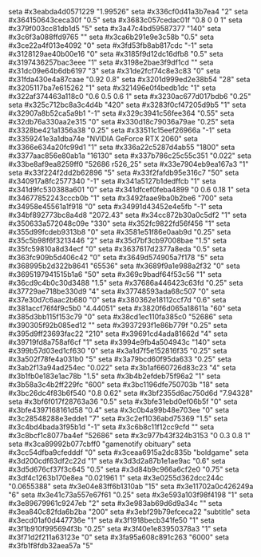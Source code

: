 seta #x3eabda4d0571229 "1.99526"
seta #x336cf0d41a3b7ea4 "2"
seta #x364150643ceca30f "0.5"
seta #x3683c057cedac01f "0.8 0 0 1"
seta #x379f003cc81db1d5 "5"
seta #x3a47c4bd59587377 "140"
seta #x3c6f3a088ffd9765 ""
seta #x3ca6b291e9e3c58b "0.5"
seta #x3ce22a4f013e4092 "0"
seta #x3fd53fb8ab817cdc "-1"
seta #x3128129ae40b00e16 "0"
seta #x3185f9d12dc16dfb8 "0.5"
seta #x3197436257bac3eee "1"
seta #x3198e2bae3f9df1cd ""
seta #x31dc09e64b6db6197 "3"
seta #x31de2fcf74c8e3c83 "0"
seta #x31fda430e4a87caae "0.92 0.8"
seta #x3201d999ed2e38b54 "28"
seta #x3205117ba7e615262 "1"
seta #x321496e0f4bedb1dc "1"
seta #x322af374463a118c0 "0.6 0.5 0.6 1"
seta #x3230ac677d017bdb6 "0.25"
seta #x325c712bc8a3c4d4b "420"
seta #x3283f0cf47205d9b5 "1"
seta #x32907a8b52ca5a9b1 "-1"
seta #x329c3941c56fee364 "0.55"
seta #x32db76a330aa2e315 "0"
seta #x330d18c79036a79ae "0.25"
seta #x3328be421a1356a38 "0.25"
seta #x33511c15eef26966a "-1"
seta #x3359241e3a1dba74e "NVIDIA GeForce RTX 2060"
seta #x3366e634a20fc99d1 "1"
seta #x336a22c5287d4ab55 "1800"
seta #x3377aac856e80ab1a "16130"
seta #x337b786c25c55c351 "0.022"
seta #x33be8af9ea8259ff0 "52686 r526_25"
seta #x33e7904eb9ea167a3 "1"
seta #x33f224f2dd2b62896 "5"
seta #x33f2fafdb95e316c7 "50"
seta #x340917a8fc2577340 "-1"
seta #x341a5127b1dedffcb "1"
seta #x341d9fc530388a601 "0"
seta #x341dfcef0feba4899 "0 0.6 0.18 1"
seta #x34677852243cccb0b "1"
seta #x3492faae9ba0b2be6 "700"
seta #x34958e45561a1f918 "0"
seta #x34991d43452e4e5fb "-1"
seta #x34bf892773bc8a4d8 "2072.43"
seta #x34cc872b30a0c5df2 "1"
seta #x350633a572048c09e "330"
seta #x352fc9822fd56f456 "1"
seta #x355d99fcdeb9313b8 "0"
seta #x3581e51f86e0aab9d "0.25"
seta #x35c5b98f6f3213446 "2"
seta #x35d7bf3cb97008bae "1.5"
seta #x35fc59810a8d34ecf "0"
seta #x3637617d2377a8eda "0.5"
seta #x363fc909b5d406c42 "0"
seta #x3649d574905a7f178 "5"
seta #x368995b2d322b8641 "65536"
seta #x3689f9a1e988a2f32 "0"
seta #x3695197941515b1a6 "50"
seta #x369c9badf64f53c56 "1"
seta #x36cd9c4b0c30d3488 "1.5"
seta #x37686a446423c63fd "0.25"
seta #x37729ae718be330d9 "4"
seta #x37748593ada68c507 "0"
seta #x37e30d7c6aac2b680 "0"
seta #x380362e18112ccf7d "0.6"
seta #x381accf76f4f9c5b0 "4.44051"
seta #x3820f6d065a18611a "60"
seta #x385d3bb115f153c79 "0"
seta #x38cd1ec110fa385c0 "52686"
seta #x390305f92b085ed12 ""
seta #x3937293f1e86b779f "0.25"
seta #x395d9ff23693fac22 "210"
seta #x39691cd4ada81662d "4"
seta #x39719fd8a758af6cf "1"
seta #x3994e9fb4a504943c "140"
seta #x399b57d03ed1cf630 "0"
seta #x3a1d7f5e152816f35 "0.25"
seta #x3a502f78fe4a031b0 "5"
seta #x3a79bcd60f95da633 "0.25"
seta #x3ab2f13a94ad254ec "0.022"
seta #x3b1af660726d83c23 "4"
seta #x3b1fb0e183e1ac78b "1.5"
seta #x3b4b2efdeb75f96a2 "1"
seta #x3b58a3c4b2ff229fc "600"
seta #x3bc1196dfe750703b "18"
seta #x3bc26dc4f83b6f540 "0.8 0.62"
seta #x3bf2355d6ac750d6d "7.94328"
seta #x3bf6f017f28763a36 "0.5"
seta #x3bfe31ebd0ef06b5f "0"
seta #x3bfe4397168161d58 "0.4"
seta #x3c0b4a99b48e703ee "0"
seta #x3c28548288e3edde1 "7"
seta #x3c2ef1036abd75369 "1.5"
seta #x3c4bd4bada3f95b1d "-1"
seta #x3c6b8c11f12cc9cfd ""
seta #x3c8bcf1c8077ba4ef "52686"
seta #x3c977b43f324b3153 "0 0.3 0.8 1"
seta #x3ca89992b077cbff0 "gamenotify obituary"
seta #x3cc54dfba9cfedddf "0"
seta #x3ceaa6915a2dc835b "boldgame"
seta #x3d200cdf63df2c22d "1"
seta #x3d3d2a87b1e1ae9ac "0.6"
seta #x3d5d676cf37f3c645 "0.5"
seta #x3d84b9c966a6cf2e0 "0.75"
seta #x3df4c1263b170e8ea "0.021961 1"
seta #x3e0255d362dcc244c "0.0655388"
seta #x3e04e83ff6b1310ab "15"
seta #x3e11702a0c426249a "6"
seta #x3e41c73a557e67f61 "0.25"
seta #x3e593a103f98f4198 "1"
seta #x3e89679961c9247eb "2"
seta #x3e983ab69d6d9a34c ""
seta #x3ea840c82fda6b2ba "200"
seta #x3ebf29b79efceca22 "subtitle"
seta #x3ecd01af0d447736e "1"
seta #x3f1918becb341fe50 "1"
seta #x3f1b910f995694f3b "0.25"
seta #x3f40e1e83950378a3 "1"
seta #x3f71d2f211a63123e "0"
seta #x3fa95a608c891c263 "6000"
seta #x3fb1f8fdb32aea57a "5"
